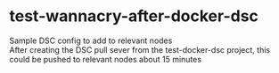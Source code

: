 # test-wannacry-after-docker-dsc

Sample DSC config to add to relevant nodes  
After creating the DSC pull sever from the test-docker-dsc project, this could be pushed to relevant nodes about 15 minutes  
